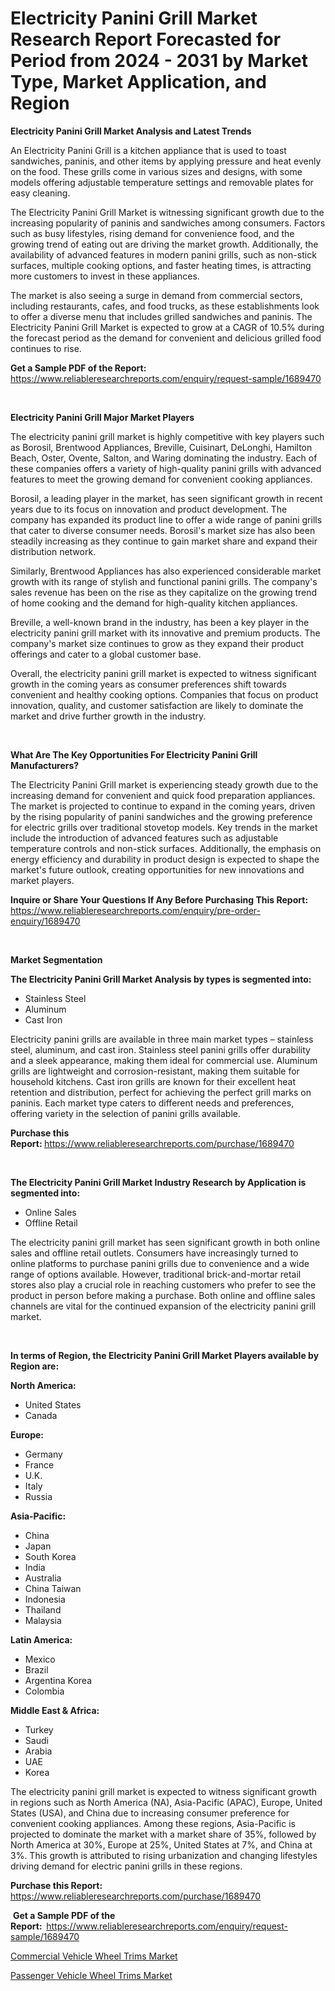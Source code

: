 <p><h1>Electricity Panini Grill Market Research Report Forecasted for Period from 2024 -  2031 by Market Type, Market Application, and Region</h1></p><p><strong>Electricity Panini Grill Market Analysis and Latest Trends</strong></p>
<p><p>An Electricity Panini Grill is a kitchen appliance that is used to toast sandwiches, paninis, and other items by applying pressure and heat evenly on the food. These grills come in various sizes and designs, with some models offering adjustable temperature settings and removable plates for easy cleaning.</p><p>The Electricity Panini Grill Market is witnessing significant growth due to the increasing popularity of paninis and sandwiches among consumers. Factors such as busy lifestyles, rising demand for convenience food, and the growing trend of eating out are driving the market growth. Additionally, the availability of advanced features in modern panini grills, such as non-stick surfaces, multiple cooking options, and faster heating times, is attracting more customers to invest in these appliances.</p><p>The market is also seeing a surge in demand from commercial sectors, including restaurants, cafes, and food trucks, as these establishments look to offer a diverse menu that includes grilled sandwiches and paninis. The Electricity Panini Grill Market is expected to grow at a CAGR of 10.5% during the forecast period as the demand for convenient and delicious grilled food continues to rise.</p></p>
<p><strong>Get a Sample PDF of the Report:&nbsp;</strong> <a href="https://www.reliableresearchreports.com/enquiry/request-sample/1689470">https://www.reliableresearchreports.com/enquiry/request-sample/1689470</a></p>
<p>&nbsp;</p>
<p><strong>Electricity Panini Grill Major Market Players</strong></p>
<p><p>The electricity panini grill market is highly competitive with key players such as Borosil, Brentwood Appliances, Breville, Cuisinart, DeLonghi, Hamilton Beach, Oster, Ovente, Salton, and Waring dominating the industry. Each of these companies offers a variety of high-quality panini grills with advanced features to meet the growing demand for convenient cooking appliances.</p><p>Borosil, a leading player in the market, has seen significant growth in recent years due to its focus on innovation and product development. The company has expanded its product line to offer a wide range of panini grills that cater to diverse consumer needs. Borosil's market size has also been steadily increasing as they continue to gain market share and expand their distribution network.</p><p>Similarly, Brentwood Appliances has also experienced considerable market growth with its range of stylish and functional panini grills. The company's sales revenue has been on the rise as they capitalize on the growing trend of home cooking and the demand for high-quality kitchen appliances.</p><p>Breville, a well-known brand in the industry, has been a key player in the electricity panini grill market with its innovative and premium products. The company's market size continues to grow as they expand their product offerings and cater to a global customer base.</p><p>Overall, the electricity panini grill market is expected to witness significant growth in the coming years as consumer preferences shift towards convenient and healthy cooking options. Companies that focus on product innovation, quality, and customer satisfaction are likely to dominate the market and drive further growth in the industry.</p></p>
<p>&nbsp;</p>
<p><strong>What Are The Key Opportunities For Electricity Panini Grill Manufacturers?</strong></p>
<p><p>The Electricity Panini Grill market is experiencing steady growth due to the increasing demand for convenient and quick food preparation appliances. The market is projected to continue to expand in the coming years, driven by the rising popularity of panini sandwiches and the growing preference for electric grills over traditional stovetop models. Key trends in the market include the introduction of advanced features such as adjustable temperature controls and non-stick surfaces. Additionally, the emphasis on energy efficiency and durability in product design is expected to shape the market's future outlook, creating opportunities for new innovations and market players.</p></p>
<p><strong>Inquire or Share Your Questions If Any Before Purchasing This Report:</strong> <a href="https://www.reliableresearchreports.com/enquiry/pre-order-enquiry/1689470">https://www.reliableresearchreports.com/enquiry/pre-order-enquiry/1689470</a></p>
<p>&nbsp;</p>
<p><strong>Market Segmentation</strong></p>
<p><strong>The Electricity Panini Grill Market Analysis by types is segmented into:</strong></p>
<p><ul><li>Stainless Steel</li><li>Aluminum</li><li>Cast Iron</li></ul></p>
<p><p>Electricity panini grills are available in three main market types – stainless steel, aluminum, and cast iron. Stainless steel panini grills offer durability and a sleek appearance, making them ideal for commercial use. Aluminum grills are lightweight and corrosion-resistant, making them suitable for household kitchens. Cast iron grills are known for their excellent heat retention and distribution, perfect for achieving the perfect grill marks on paninis. Each market type caters to different needs and preferences, offering variety in the selection of panini grills available.</p></p>
<p><strong>Purchase this Report:&nbsp;</strong><a href="https://www.reliableresearchreports.com/purchase/1689470">https://www.reliableresearchreports.com/purchase/1689470</a></p>
<p>&nbsp;</p>
<p><strong>The Electricity Panini Grill Market Industry Research by Application is segmented into:</strong></p>
<p><ul><li>Online Sales</li><li>Offline Retail</li></ul></p>
<p><p>The electricity panini grill market has seen significant growth in both online sales and offline retail outlets. Consumers have increasingly turned to online platforms to purchase panini grills due to convenience and a wide range of options available. However, traditional brick-and-mortar retail stores also play a crucial role in reaching customers who prefer to see the product in person before making a purchase. Both online and offline sales channels are vital for the continued expansion of the electricity panini grill market.</p></p>
<p>&nbsp;</p>
<p><strong>In terms of Region, the Electricity Panini Grill Market Players available by Region are:</strong></p>
<p>
    <p> <strong> North America: </strong>
        <ul>
            <li>United States</li>
            <li>Canada</li>
        </ul>
        </p> 
    <p> <strong> Europe: </strong>
        <ul>
            <li>Germany</li>
            <li>France</li>
            <li>U.K.</li>
            <li>Italy</li>
            <li>Russia</li>
        </ul>
        </p> 
    <p> <strong> Asia-Pacific: </strong>
        <ul>
            <li>China</li>
            <li>Japan</li>
            <li>South Korea</li>
            <li>India</li>
            <li>Australia</li>
            <li>China Taiwan</li>
            <li>Indonesia</li>
            <li>Thailand</li>
            <li>Malaysia</li>
        </ul>
        </p> 
    <p> <strong> Latin America: </strong>
        <ul>
            <li>Mexico</li>
            <li>Brazil</li>
            <li>Argentina Korea</li>
            <li>Colombia</li>
        </ul>
        </p> 
    <p> <strong> Middle East & Africa: </strong>
        <ul>
            <li>Turkey</li>
            <li>Saudi</li>
            <li>Arabia</li>
            <li>UAE</li>
            <li>Korea</li>
        </ul>
    </p>
    </p>
<p><p>The electricity panini grill market is expected to witness significant growth in regions such as North America (NA), Asia-Pacific (APAC), Europe, United States (USA), and China due to increasing consumer preference for convenient cooking appliances. Among these regions, Asia-Pacific is projected to dominate the market with a market share of 35%, followed by North America at 30%, Europe at 25%, United States at 7%, and China at 3%. This growth is attributed to rising urbanization and changing lifestyles driving demand for electric panini grills in these regions.</p></p>
<p><strong>Purchase this Report: </strong><a href="https://www.reliableresearchreports.com/purchase/1689470">https://www.reliableresearchreports.com/purchase/1689470</a></p>
<p>&nbsp;<strong>Get a Sample PDF of the Report:&nbsp;&nbsp;</strong><a href="https://www.reliableresearchreports.com/enquiry/request-sample/1689470">https://www.reliableresearchreports.com/enquiry/request-sample/1689470</a></p>
<p><strong></strong></p>
<p><p><a href="https://issuu.com/reportprime-2/docs/commercial-vehicle-wheel-trims-market-size-2030.pp">Commercial Vehicle Wheel Trims Market</a></p><p><a href="https://issuu.com/reportprime-2/docs/passenger-vehicle-wheel-trims-market-size-2030.ppt">Passenger Vehicle Wheel Trims Market</a></p></p>